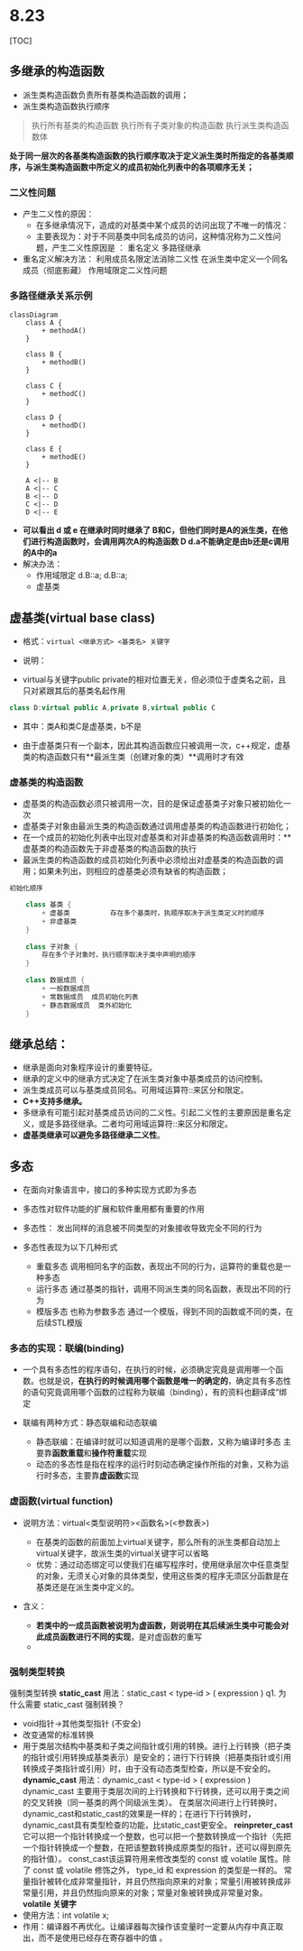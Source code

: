 # 8.23

[TOC]


## 多继承的构造函数
- 派生类构造函数负责所有基类构造函数的调用；
- 派生类构造函数执行顺序
>执行所有基类的构造函数
>执行所有子类对象的构造函数
>执行派生类构造函数体

**处于同一层次的各基类构造函数的执行顺序取决于定义派生类时所指定的各基类顺序，与派生类构造函数中所定义的成员初始化列表中的各项顺序无关；**

### 二义性问题
- 产生二义性的原因：
	- 在多继承情况下，造成的对基类中某个成员的访问出现了不唯一的情况：
	- 主要表现为：对于不同基类中同名成员的访问，这种情况称为二义性问题，产生二义性原因是 ： 重名定义 多路径继承
- 重名定义解决方法：
	利用成员名限定法消除二义性
	在派生类中定义一个同名成员（彻底影藏）
	作用域限定二义性问题

### 多路径继承关系示例

```mermaid
classDiagram
    class A {
        + methodA()
    }

    class B {
        + methodB()
    }

    class C {
        + methodC()
    }

    class D {
        + methodD()
    }

    class E {
        + methodE()
    }

    A <|-- B
    A <|-- C
    B <|-- D
    C <|-- D
    D <|-- E

```

- **可以看出 d 或 e 在继承时同时继承了 B和C，但他们同时是A的派生类，在他们进行构造函数时，会调用两次A的构造函数 D d.a不能确定是由b还是c调用的A中的a**
- 解决办法：
	- 作用域限定  d.B::a;          d.B::a;
	- 虚基类

## 虚基类(virtual base class) 

- 格式：`virtual <继承方式> <基类名> 关键字`

- 说明：
-  virtual与关键字public private的相对位置无关，但必须位于虚类名之前，且只对紧跟其后的基类名起作用

 

```c++
class D:virtual public A,private B,virtual public C
```



- 其中：类A和类C是虚基类，b不是

- 由于虚基类只有一个副本，因此其构造函数应只被调用一次，c++规定，虚基类的构造函数只有**最派生类（创建对象的类）**调用时才有效

  


### 虚基类的构造函数
- 虚基类的构造函数必须只被调用一次，目的是保证虚基类子对象只被初始化一次
- 虚基类子对象由最派生类的构造函数通过调用虚基类的构造函数进行初始化；
- 在一个成员的初始化列表中出现对虚基类和对非虚基类的构造函数调用时：**虚基类的构造函数先于非虚基类的构造函数的执行
- 最派生类的构造函数的成员初始化列表中必须给出对虚基类的构造函数的调用；如果未列出，则相应的虚基类必须有缺省的构造函数；

```c++
初始化顺序

    class 基类 {
        + 虚基类          存在多个基类时，执顺序取决于派生类定义时的顺序
        + 非虚基类
    }
    
    class 子对象 {
        存在多个子对象时，执行顺序取决于类中声明的顺序
    }
    
    class 数据成员 {
        + 一般数据成员
        + 常数据成员  成员初始化列表
        + 静态数据成员  类外初始化
    }


```


## 继承总结：

- 继承是面向对象程序设计的重要特征。
- 继承的定义中的继承方式决定了在派生类对象中基类成员的访问控制。
- 派生类成员可以与基类成员同名。可用域运算符::来区分和限定。
- **C++支持多继承。**
- 多继承有可能引起对基类成员访问的二义性。引起二义性的主要原因是重名定义，或是多路径继承。二者均可用域运算符::来区分和限定。
- **虚基类继承可以避免多路径继承二义性**。

## 多态
- 在面向对象语言中，接口的多种实现方式即为多态
- 多态性对软件功能的扩展和软件重用都有重要的作用
- 多态性： 发出同样的消息被不同类型的对象接收导致完全不同的行为

- 多态性表现为以下几种形式
	- 重载多态   调用相同名字的函数，表现出不同的行为，运算符的重载也是一种多态
	- 运行多态  通过基类的指针，调用不同派生类的同名函数，表现出不同的行为
	- 模版多态 也称为参数多态 通过一个模版，得到不同的函数或不同的类，在后续STL模版
### 多态的实现：联编(binding)
- 一个具有多态性的程序语句，在执行的时候，必须确定究竟是调用哪一个函数。也就是说，**在执行的时候调用哪个函数是唯一的确定的**，确定具有多态性的语句究竟调用哪个函数的过程称为联编（binding），有的资料也翻译成“绑定

- 联编有两种方式：静态联编和动态联编

  - 静态联编：在编译时就可以知道调用的是哪个函数，又称为编译时多态 主要靠**函数重载**和**操作符重载**实现
  - 动态的多态性是指在程序的运行时刻动态确定操作所指的对象，又称为运行时多态，主要靠**虚函数**实现

### 虚函数(virtual function)
- 说明方法：virtual<类型说明符><函数名>(<参数表>)
	- 在基类的函数的前面加上virtual关键字，那么所有的派生类都自动加上virtual关键字，故派生类的virtual关键字可以省略 
	- 优势：通过动态绑定可以使我们在编写程序时，使用继承层次中任意类型的对象，无须关心对象的具体类型，使用这些类的程序无须区分函数是在基类还是在派生类中定义的。

- 含义：
  - **若类中的一成员函数被说明为虚函数，则说明在其后续派生类中可能会对此成员函数进行不同的实现**，是对虚函数的重写
  - 

### 强制类型转换
强制类型转换
**static_cast**
用法：static_cast < type-id > ( expression )
q1. 为什么需要 static_cast 强制转换？

- void指针->其他类型指针 (不安全)
- 改变通常的标准转换
- 用于类层次结构中基类和子类之间指针或引用的转换。进行上行转换（把子类的指针或引用转换成基类表示）是安全的；进行下行转换（把基类指针或引用转换成子类指针或引用）时，由于没有动态类型检查，所以是不安全的。
**dynamic_cast**
用法：dynamic_cast < type-id > ( expression )
dynamic_cast 主要用于类层次间的上行转换和下行转换，还可以用于类之间的交叉转换（同一基类的两个同级派生类）。
在类层次间进行上行转换时，dynamic_cast和static_cast的效果是一样的；在进行下行转换时，dynamic_cast具有类型检查的功能，比static_cast更安全。
**reinpreter_cast**
它可以把一个指针转换成一个整数，也可以把一个整数转换成一个指针（先把一个指针转换成一个整数，在把该整数转换成原类型的指针，还可以得到原先的指针值）。
const_cast该运算符用来修改类型的 const 或 volatile 属性。除了 const  或 volatile 修饰之外， type_id 和 expression 的类型是一样的。
常量指针被转化成非常量指针，并且仍然指向原来的对象；常量引用被转换成非常量引用，并且仍然指向原来的对象；常量对象被转换成非常量对象。
**volatile 关键字**
- 使用方法：int volatile x;
- 作用：编译器不再优化。让编译器每次操作该变量时一定要从内存中真正取出，而不是使用已经存在寄存器中的值 。